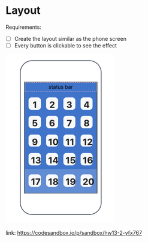 # Layout

Requirements:

- [ ] Create the layout similar as the phone screen
- [ ] Every button is clickable to see the effect

![layout](./layout.png)

link:
https://codesandbox.io/p/sandbox/hw13-2-yfx767